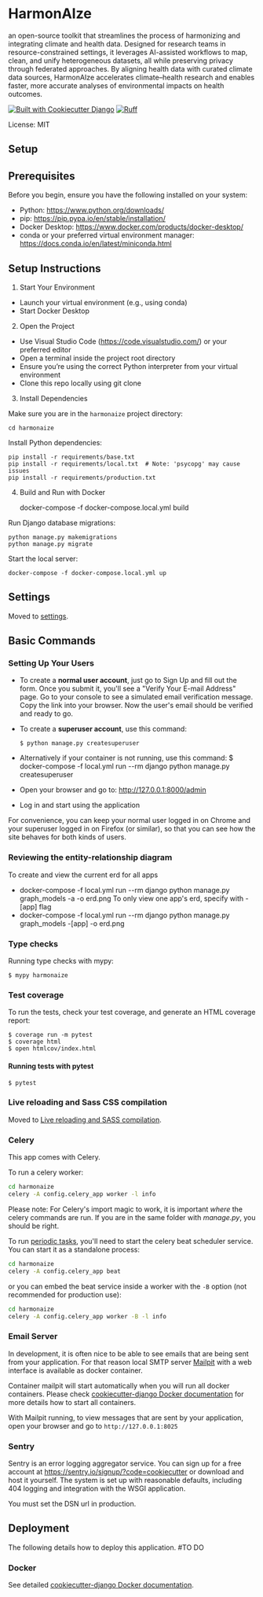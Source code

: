 # HarmonAIze

an open-source toolkit that streamlines the process of harmonizing and integrating climate and health data. Designed for research teams in resource-constrained settings, it leverages AI-assisted workflows to map, clean, and unify heterogeneous datasets, all while preserving privacy through federated approaches. By aligning health data with curated climate data sources, HarmonAIze accelerates climate–health research and enables faster, more accurate analyses of environmental impacts on health outcomes.

[![Built with Cookiecutter Django](https://img.shields.io/badge/built%20with-Cookiecutter%20Django-ff69b4.svg?logo=cookiecutter)](https://github.com/cookiecutter/cookiecutter-django/)
[![Ruff](https://img.shields.io/endpoint?url=https://raw.githubusercontent.com/astral-sh/ruff/main/assets/badge/v2.json)](https://github.com/astral-sh/ruff)

License: MIT

## Setup


Prerequisites
-------------

Before you begin, ensure you have the following installed on your system:

- Python: https://www.python.org/downloads/
- pip: https://pip.pypa.io/en/stable/installation/
- Docker Desktop: https://www.docker.com/products/docker-desktop/
- conda or your preferred virtual environment manager: https://docs.conda.io/en/latest/miniconda.html

Setup Instructions
------------------

1. Start Your Environment

- Launch your virtual environment (e.g., using conda)
- Start Docker Desktop

2. Open the Project

- Use Visual Studio Code (https://code.visualstudio.com/) or your preferred editor
- Open a terminal inside the project root directory
- Ensure you’re using the correct Python interpreter from your virtual environment
- Clone this repo locally using git clone <url>

3. Install Dependencies

Make sure you are in the `harmonaize` project directory:

    cd harmonaize

Install Python dependencies:

    pip install -r requirements/base.txt
    pip install -r requirements/local.txt  # Note: 'psycopg' may cause issues
    pip install -r requirements/production.txt

4. Build and Run with Docker

    docker-compose -f docker-compose.local.yml build

Run Django database migrations:

    python manage.py makemigrations
    python manage.py migrate

Start the local server:

    docker-compose -f docker-compose.local.yml up



## Settings

Moved to [settings](https://cookiecutter-django.readthedocs.io/en/latest/1-getting-started/settings.html).

## Basic Commands

### Setting Up Your Users

- To create a **normal user account**, just go to Sign Up and fill out the form. Once you submit it, you'll see a "Verify Your E-mail Address" page. Go to your console to see a simulated email verification message. Copy the link into your browser. Now the user's email should be verified and ready to go.

- To create a **superuser account**, use this command:

      $ python manage.py createsuperuser
- Alternatively if your container is not running, use this command:
        $ docker-compose -f local.yml run --rm django python manage.py createsuperuser

- Open your browser and go to: http://127.0.0.1:8000/admin
- Log in and start using the application

For convenience, you can keep your normal user logged in on Chrome and your superuser logged in on Firefox (or similar), so that you can see how the site behaves for both kinds of users.

### Reviewing the entity-relationship diagram
To create and view the current erd for all apps
- docker-compose -f local.yml run --rm django python manage.py graph_models -a -o erd.png 
To only view one app's erd, specify with -[app] flag
- docker-compose -f local.yml run --rm django python manage.py graph_models -[app] -o erd.png 

### Type checks

Running type checks with mypy:

    $ mypy harmonaize

### Test coverage

To run the tests, check your test coverage, and generate an HTML coverage report:

    $ coverage run -m pytest
    $ coverage html
    $ open htmlcov/index.html

#### Running tests with pytest

    $ pytest

### Live reloading and Sass CSS compilation

Moved to [Live reloading and SASS compilation](https://cookiecutter-django.readthedocs.io/en/latest/2-local-development/developing-locally.html#using-webpack-or-gulp).

### Celery

This app comes with Celery.

To run a celery worker:

```bash
cd harmonaize
celery -A config.celery_app worker -l info
```

Please note: For Celery's import magic to work, it is important _where_ the celery commands are run. If you are in the same folder with _manage.py_, you should be right.

To run [periodic tasks](https://docs.celeryq.dev/en/stable/userguide/periodic-tasks.html), you'll need to start the celery beat scheduler service. You can start it as a standalone process:

```bash
cd harmonaize
celery -A config.celery_app beat
```

or you can embed the beat service inside a worker with the `-B` option (not recommended for production use):

```bash
cd harmonaize
celery -A config.celery_app worker -B -l info
```

### Email Server

In development, it is often nice to be able to see emails that are being sent from your application. For that reason local SMTP server [Mailpit](https://github.com/axllent/mailpit) with a web interface is available as docker container.

Container mailpit will start automatically when you will run all docker containers.
Please check [cookiecutter-django Docker documentation](https://cookiecutter-django.readthedocs.io/en/latest/2-local-development/developing-locally-docker.html) for more details how to start all containers.

With Mailpit running, to view messages that are sent by your application, open your browser and go to `http://127.0.0.1:8025`

### Sentry

Sentry is an error logging aggregator service. You can sign up for a free account at <https://sentry.io/signup/?code=cookiecutter> or download and host it yourself.
The system is set up with reasonable defaults, including 404 logging and integration with the WSGI application.

You must set the DSN url in production.

## Deployment

The following details how to deploy this application.
#TO DO

### Docker

See detailed [cookiecutter-django Docker documentation](https://cookiecutter-django.readthedocs.io/en/latest/3-deployment/deployment-with-docker.html).
